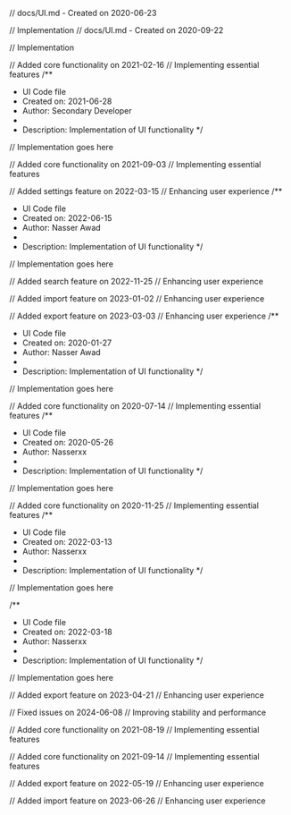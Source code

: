 // docs/UI.md - Created on 2020-06-23

// Implementation
// docs/UI.md - Created on 2020-09-22

// Implementation

// Added core functionality on 2021-02-16
// Implementing essential features
/**
 * UI Code file
 * Created on: 2021-06-28
 * Author: Secondary Developer
 *
 * Description: Implementation of UI functionality
 */
 
// Implementation goes here


// Added core functionality on 2021-09-03
// Implementing essential features

// Added settings feature on 2022-03-15
// Enhancing user experience
/**
 * UI Code file
 * Created on: 2022-06-15
 * Author: Nasser Awad
 *
 * Description: Implementation of UI functionality
 */
 
// Implementation goes here


// Added search feature on 2022-11-25
// Enhancing user experience

// Added import feature on 2023-01-02
// Enhancing user experience

// Added export feature on 2023-03-03
// Enhancing user experience
/**
 * UI Code file
 * Created on: 2020-01-27
 * Author: Nasser Awad
 *
 * Description: Implementation of UI functionality
 */
 
// Implementation goes here


// Added core functionality on 2020-07-14
// Implementing essential features
/**
 * UI Code file
 * Created on: 2020-05-26
 * Author: Nasserxx
 *
 * Description: Implementation of UI functionality
 */
 
// Implementation goes here


// Added core functionality on 2020-11-25
// Implementing essential features
/**
 * UI Code file
 * Created on: 2022-03-13
 * Author: Nasserxx
 *
 * Description: Implementation of UI functionality
 */
 
// Implementation goes here

/**
 * UI Code file
 * Created on: 2022-03-18
 * Author: Nasserxx
 *
 * Description: Implementation of UI functionality
 */
 
// Implementation goes here


// Added export feature on 2023-04-21
// Enhancing user experience

// Fixed issues on 2024-06-08
// Improving stability and performance

// Added core functionality on 2021-08-19
// Implementing essential features

// Added core functionality on 2021-09-14
// Implementing essential features

// Added export feature on 2022-05-19
// Enhancing user experience

// Added import feature on 2023-06-26
// Enhancing user experience

